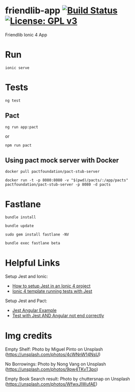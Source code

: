 # friendlib-app [![Build Status](https://dev.azure.com/carlo-mr/friendlib-app/_apis/build/status/carlo-mr.friendlib-app?branchName=master)](https://dev.azure.com/carlo-mr/friendlib-app/_build/latest?definitionId=1&branchName=master) [![License: GPL v3](https://img.shields.io/badge/License-GPL%20v3-blue.svg)](https://www.gnu.org/licenses/gpl-3.0)
Friendlib Ionic 4 App


# Run

`ionic serve`

# Tests

`ng test`

## Pact

`ng run app:pact`

or

`npm run pact` 


## Using pact mock server with Docker

`docker pull pactfoundation/pact-stub-server`

`docker run -t -p 8080:8080 -v "$(pwd)/pacts/:/app/pacts" pactfoundation/pact-stub-server -p 8080 -d pacts`

# Fastlane

`bundle install`

`bundle update`

`sudo gem install fastlane -NV`

`bundle exec fastlane beta`

# Helpful Links

Setup Jest and Ionic:
- [How to setup Jest in an Ionic 4 project](https://medium.com/@gregor.woiwode/how-to-setup-jest-in-an-ionic-4-project-ff1e5b72dd79)
- [Ionic 4 template running tests with Jest](https://github.com/GregOnNet/ionic-4-jest-setup)

Setup Jest and Pact: 
- [Jest Angular Example](https://github.com/McKratt/jest-angular-example)
- [Test with Jest AND Angular not end correctly](https://github.com/pact-foundation/pact-js/issues/213#issuecomment-423175705)


# Img credits

Empty Shelf: Photo by Miguel Pinto on Unsplash (https://unsplash.com/photos/4cWNnW14NsU)

No Borrowings: Photo by Nong Vang on Unsplash (https://unsplash.com/photos/9pw4TKvT3po)

Empty Book Search result: Photo by chuttersnap on Unsplash (https://unsplash.com/photos/WfwxJIWufAE)
